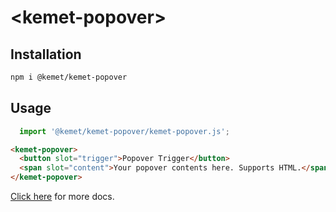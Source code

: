 # \<kemet-popover>

## Installation
```bash
npm i @kemet/kemet-popover
```

## Usage
```js
  import '@kemet/kemet-popover/kemet-popover.js';
```

```html
<kemet-popover>
  <button slot="trigger">Popover Trigger</button>
  <span slot="content">Your popover contents here. Supports HTML.</span>
</kemet-popover>
```

[Click here](http://kemet.online/popover) for more docs.
